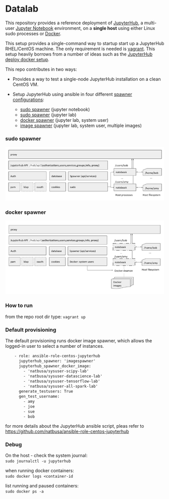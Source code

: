 # Datalab

This repository provides a reference deployment of [JupyterHub](https://github.com/jupyter/jupyterhub), a multi-user [Jupyter Notebook](http://jupyter.org/) environment, on a **single host** using either Linux sudo processes or [Docker](https://docs.docker.com).  

This setup provides a single-command way to startup start up a JupyterHub RHEL/CentOS machine. 
The only requirement is needed is [vagrant](https://www.vagrantup.com/). This setup heavily borrows from a number of ideas such as 
the [JupyterHub deploy docker setup](https://github.com/jupyterhub/jupyterhub-deploy-docker).

This repo contributes in two ways:
 
* Provides a way to test a single-node JupyterHub installation on a clean CentOS VM.
 
* Setup JupyterHub using ansible in four different [spawner configurations](https://github.com/jupyter/dockerspawner):

  * [sudo spawner](https://github.com/jupyterhub/sudospawner) (jupyter notebook)
  * [sudo spawner](https://github.com/jupyterhub/sudospawner) (jupyter lab)
  * [docker spawner](https://github.com/jupyterhub/dockerspawner) (jupyter lab, system user)
  * [image spawner](https://github.com/ryanlovett/imagespawner/blob/master/imagespawner.py) (jupyter lab, system user, multiple images)
  
### sudo spawner
![JupyterHub single host sudo spawner deployment](docs/sudospawner.diagram.png)

### docker spawner
![JupyterHub single host sudo spawner deployment](docs/dockerspawner.diagram.png)

### How to run 

from the repo root dir type: `vagrant up`

### Default provisioning

The default provisioning runs docker image spawner, which allows the logged-in user to select a number of instances.

```
    - role: ansible-role-centos-jupyterhub
      jupyterhub_spawner: 'imagespawner'
      jupyterhub_spawner_docker_image:
        - 'natbusa/sysuser-scipy-lab'
        - 'natbusa/sysuser-datascience-lab'
        - 'natbusa/sysuser-tensorflow-lab'
        - 'natbusa/sysuser-all-spark-lab'
      generate_testusers: True
      gen_test_username:
        - amy
        - joe
        - sue
        - bob
```

for more details about the JupyterHub ansible script, pleas refer to https://github.com/natbusa/ansible-role-centos-jupyterhub

### Debug

On the host - check the system journal:   
`sudo journalctl -u jupyterhub`

when running docker containers:   
`sudo docker logs <container-id`

list running and paused containers:  
`sudo docker ps -a`

